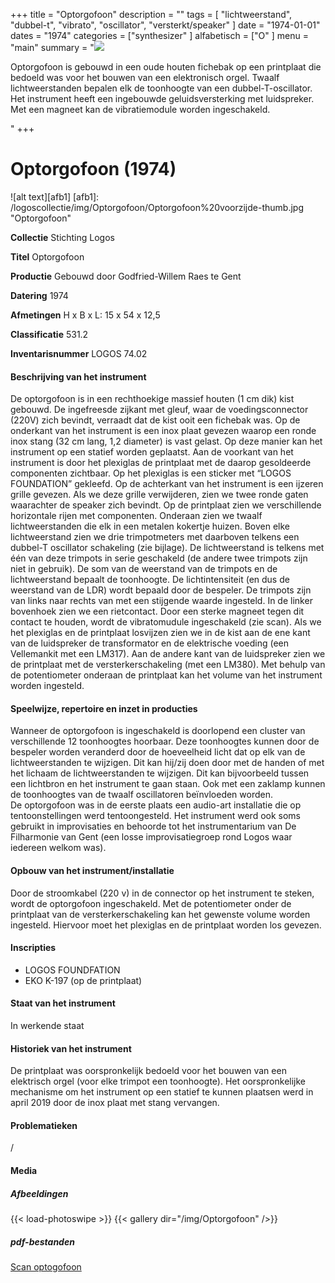 ﻿+++
title = "Optorgofoon"
description = ""
tags = [
"lichtweerstand", "dubbel-t", "vibrato", "oscillator", "versterkt/speaker"
]
date = "1974-01-01"
dates = "1974"
categories = ["synthesizer"
]
alfabetisch = ["O"
]
menu = "main"
summary = "<a href='/logoscollectie/1974/optorgofoon'><img src='/logoscollectie/img/Optorgofoon/Optorgofoon%20voorzijde-thumb.jpg'></a><p>Optorgofoon is gebouwd in een oude houten fichebak op een printplaat die bedoeld was voor het bouwen van een elektronisch orgel. Twaalf lichtweerstanden bepalen elk de toonhoogte van een dubbel-T-oscillator. Het instrument heeft een ingebouwde geluidsversterking met luidspreker. Met een magneet kan de vibratiemodule worden ingeschakeld.</p>"
+++

# Optorgofoon (1974)

![alt text][afb1]
[afb1]: /logoscollectie/img/Optorgofoon/Optorgofoon%20voorzijde-thumb.jpg "Optorgofoon"

**Collectie**
Stichting Logos

**Titel**
Optorgofoon

**Productie**
Gebouwd door Godfried-Willem Raes te Gent

**Datering**
1974

**Afmetingen**
H x B x L: 15 x 54 x 12,5

**Classificatie**
531.2

**Inventarisnummer**
LOGOS 74.02

#### Beschrijving van het instrument
De optorgofoon is in een rechthoekige massief houten (1 cm dik) kist gebouwd. De ingefreesde zijkant met gleuf, waar de voedingsconnector (220V) zich bevindt, verraadt dat de kist ooit een fichebak was. Op de onderkant van het instrument is een inox plaat gevezen waarop een ronde inox stang (32 cm lang, 1,2 diameter) is vast gelast. Op deze manier kan het instrument op een statief worden geplaatst. 
Aan de voorkant van het instrument is door het plexiglas de printplaat met de daarop gesoldeerde componenten zichtbaar. Op het plexiglas is een sticker met “LOGOS FOUNDATION” gekleefd. Op de achterkant van het instrument is een ijzeren grille gevezen. Als we deze grille verwijderen, zien we twee ronde gaten waarachter de speaker zich bevindt.
Op de printplaat zien we verschillende horizontale rijen met componenten. Onderaan zien we twaalf lichtweerstanden die elk in een metalen kokertje huizen. Boven elke lichtweerstand zien we drie trimpotmeters met daarboven telkens een dubbel-T oscillator schakeling (zie bijlage). De lichtweerstand is telkens met één van deze trimpots in serie geschakeld (de andere twee trimpots zijn niet in gebruik). De som van de weerstand van de trimpots en de lichtweerstand bepaalt de toonhoogte. De lichtintensiteit (en dus de weerstand van de LDR) wordt bepaald door de bespeler. De trimpots zijn van links naar rechts van met een stijgende waarde ingesteld. 
In de linker bovenhoek zien we een rietcontact. Door een sterke magneet tegen dit contact te houden, wordt de vibratomudule ingeschakeld (zie scan).
Als we het plexiglas en de printplaat losvijzen zien we in de kist aan de ene kant van de luidspreker de transformator en de elektrische voeding (een Vellemankit met een LM317). Aan de andere kant van de luidspreker zien we de printplaat met de versterkerschakeling (met een LM380). Met behulp van de potentiometer onderaan de printplaat kan het volume van het instrument worden ingesteld.

#### Speelwijze, repertoire en inzet in producties
Wanneer de optorgofoon is ingeschakeld is doorlopend een cluster van verschillende 12 toonhoogtes hoorbaar. Deze toonhoogtes kunnen door de bespeler worden veranderd door de hoeveelheid licht dat op elk van de lichtweerstanden te wijzigen. Dit kan hij/zij doen door met de handen of met het lichaam de lichtweerstanden te wijzigen. Dit kan bijvoorbeeld tussen een lichtbron en het instrument te gaan staan. Ook met een zaklamp kunnen de toonhoogtes van de twaalf oscillatoren beïnvloeden worden.   
De optorgofoon was in de eerste plaats een audio-art installatie die op tentoonstellingen werd tentoongesteld. Het instrument werd ook soms gebruikt in improvisaties en behoorde tot het instrumentarium van De Filharmonie van Gent (een losse improvisatiegroep rond Logos waar iedereen welkom was). 

#### Opbouw van het instrument/installatie
Door de stroomkabel (220 v) in de connector op het instrument te steken, wordt de optorgofoon ingeschakeld. Met de potentiometer onder de printplaat van de versterkerschakeling kan het gewenste volume worden ingesteld. Hiervoor moet het plexiglas en de printplaat worden los gevezen.

#### Inscripties
- LOGOS FOUNDFATION
- EKO K-197 (op de printplaat)

#### Staat van het instrument
In werkende staat

#### Historiek van het instrument
De printplaat was oorspronkelijk bedoeld voor het bouwen van een elektrisch orgel (voor elke trimpot een toonhoogte).
Het oorspronkelijke mechanisme om het instrument op een statief te kunnen plaatsen werd in april 2019 door de inox plaat met stang vervangen.

#### Problematieken
/

#### Media
##### Afbeeldingen
{{< load-photoswipe >}}
{{< gallery dir="/img/Optorgofoon" />}}

##### pdf-bestanden
[Scan optogofoon](/logoscollectie/pdf/Optorgofoon/Scan_optogofoon.pdf)